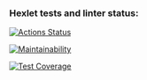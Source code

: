 ### Hexlet tests and linter status:
[![Actions Status](https://github.com/vera-kalabina/python-project-51/workflows/hexlet-check/badge.svg)](https://github.com/vera-kalabina/python-project-51/actions)

[![Maintainability](https://api.codeclimate.com/v1/badges/2ca5463f907488605d5e/maintainability)](https://codeclimate.com/github/vera-kalabina/python-project-51/maintainability)

[![Test Coverage](https://api.codeclimate.com/v1/badges/2ca5463f907488605d5e/test_coverage)](https://codeclimate.com/github/vera-kalabina/python-project-51/test_coverage)